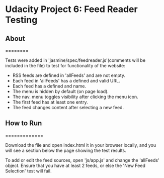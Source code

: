 # Udacity Project 6: Feed Reader Testing

## About
========

Tests were added in 'jasmine/spec/feedreader.js'(comments will be included in the file) to test for functionality of the website:

- RSS feeds are defined in 'allFeeds' and are not empty.
- Each feed in 'allFeeds' has a defined and valid URL.
- Each feed has a defined and name.
- The menu is hidden by default (on page load).
- The nav. menu toggles visibility after clicking the menu icon.
- The first feed has at least one entry.
- The feed changes content after selecting a new feed.

## How to Run
=============

Download the file and open index.html it in your browser locally, and you will see a section below the page showing the test results.

To add or edit the feed sources, open 'js/app.js' and change the 'allFeeds' object.  Ensure that you have at least 2 feeds, or else the 'New Feed Selection' test will fail.